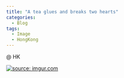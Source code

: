 ```yaml
---
title: "A tea glues and breaks two hearts"
categories:
  - Blog
tags:
  - Image
  - HongKong
---
```


@ HK

<a href="https://imgur.com/aTIaViI"><img src="https://i.imgur.com/aTIaViI.jpg" title="source: imgur.com" /></a>


<script src="https://utteranc.es/client.js"
        repo="serendipityinlife/serendipityinlife.github.io"
        issue-term="pathname"
        theme="github-light"
        crossorigin="anonymous"
        async>
</script>
